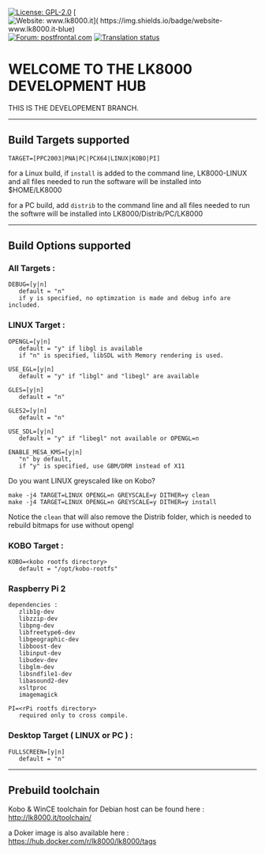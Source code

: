 [![License: GPL-2.0](
   https://img.shields.io/github/license/LK8000/LK8000.svg)](
   https://github.com/LK8000/LK8000/blob/master/LICENSE)
[![Website: www.lk8000.it](
   https://img.shields.io/badge/website-www.lk8000.it-blue)](
   https://www.lk8000.it)
[![Forum: postfrontal.com](
   https://img.shields.io/badge/forum-postfrontal.com-blue)](
   https://www.postfrontal.com/forum/default.asp?CAT_ID=11)
[![Translation status](
   https://hosted.weblate.org/widgets/lk8000/-/svg-badge.svg)](
   https://hosted.weblate.org/engage/lk8000/)

# WELCOME TO THE LK8000 DEVELOPMENT HUB
THIS IS THE DEVELOPEMENT BRANCH.

---
## Build Targets supported
```
TARGET=[PPC2003|PNA|PC|PCX64|LINUX|KOBO|PI]
```
for a Linux build, if `install` is added to the command line, LK8000-LINUX and all files needed to run the software will be installed into $HOME/LK8000

for a PC build, add `distrib` to the command line and all files needed to run the softwre will be installed into LK8000/Distrib/PC/LK8000

---
## Build Options supported

### All Targets :
```
DEBUG=[y|n]  
   default = "n"
   if y is specified, no optimzation is made and debug info are included.
```
### LINUX Target :
```
OPENGL=[y|n]
   default = "y" if libgl is available
   if "n" is specified, libSDL with Memory rendering is used.

USE_EGL=[y|n]
   default = "y" if "libgl" and "libegl" are available

GLES=[y|n]
   default = "n"

GLES2=[y|n]
   default = "n"

USE_SDL=[y|n]
   default = "y" if "libegl" not available or OPENGL=n

ENABLE_MESA_KMS=[y|n]
   "n" by default,
   if "y" is specified, use GBM/DRM instead of X11
```

Do you want LINUX greyscaled like on Kobo? 
```
make -j4 TARGET=LINUX OPENGL=n GREYSCALE=y DITHER=y clean
make -j4 TARGET=LINUX OPENGL=n GREYSCALE=y DITHER=y install
```
Notice the `clean` that will also remove the Distrib folder, which is needed
to rebuild bitmaps for use without opengl

### KOBO Target :
```
KOBO=<kobo rootfs directory>
   default = "/opt/kobo-rootfs"
```

### Raspberry Pi 2
```
dependencies : 
   zlib1g-dev
   libzzip-dev
   libpng-dev
   libfreetype6-dev
   libgeographic-dev
   libboost-dev
   libinput-dev
   libudev-dev
   libglm-dev
   libsndfile1-dev
   libasound2-dev
   xsltproc
   imagemagick

PI=<rPi rootfs directory>
   required only to cross compile.
```

### Desktop Target ( LINUX or PC ) :
```
FULLSCREEN=[y|n]
   default = "n"
```

---
## Prebuild toolchain

Kobo & WinCE toolchain for Debian host can be found here : 
http://lk8000.it/toolchain/

a Doker image is also available here : 
https://hub.docker.com/r/lk8000/lk8000/tags
